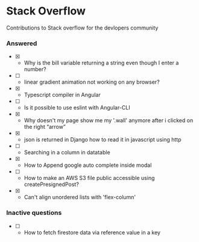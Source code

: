 # Stack Overflow
Contributions to Stack overflow for the devlopers community

### Answered

- [x] - Why is the bill variable returning a string even though I enter a number?
- [ ] - linear gradient animation not working on any browser?
- [x] - Typescript compiler in Angular
- [ ] - Is it possible to use eslint with Angular-CLI
- [x] - Why doesn't my page show me my '.wall' anymore after i clicked on the right “arrow”
- [x] - json is returned in Django how to read it in javascript using http
- [ ] - Searching in a column in datatable
- [x] - How to Append google auto complete inside modal
- [ ] - How to make an AWS S3 file public accessible using createPresignedPost?
- [x] - Can't align unordered lists with 'flex-column'

### Inactive questions
- [ ] - How to fetch firestore data via reference value in a key
